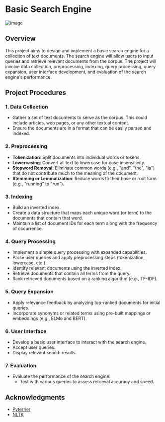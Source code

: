 # Basic Search Engine

![image](https://github.com/Bosy-Ayman/Basic-Search-Engine/assets/112729185/6cb26254-97cd-4b68-b642-098f4cb3a68b)

## Overview

This project aims to design and implement a basic search engine for a collection of text documents. The search engine will allow users to input queries and retrieve relevant documents from the corpus. The project will involve data collection, preprocessing, indexing, query processing, query expansion, user interface development, and evaluation of the search engine's performance.

## Project Procedures

### 1. Data Collection

- Gather a set of text documents to serve as the corpus. This could include articles, web pages, or any other textual content.
- Ensure the documents are in a format that can be easily parsed and indexed.

### 2. Preprocessing

- **Tokenization**: Split documents into individual words or tokens.
- **Lowercasing**: Convert all text to lowercase for case insensitivity.
- **Stopword Removal**: Eliminate common words (e.g., "and", "the", "is") that do not contribute much to the meaning of the document.
- **Stemming or Lemmatization**: Reduce words to their base or root form (e.g., "running" to "run").

### 3. Indexing

- Build an inverted index.
- Create a data structure that maps each unique word (or term) to the documents that contain that word.
- Maintain a list of document IDs for each term along with the frequency of occurrence.

### 4. Query Processing

- Implement a simple query processing with expanded capabilities.
- Parse user queries and apply preprocessing steps (tokenization, lowercase, etc.).
- Identify relevant documents using the inverted index.
- Retrieve documents that contain all terms from the query.
- Rank retrieved documents based on a ranking algorithm (e.g., TF-IDF).

### 5. Query Expansion

- Apply relevance feedback by analyzing top-ranked documents for initial queries.
- Incorporate synonyms or related terms using pre-built mappings or embeddings (e.g., ELMo and BERT).

### 6. User Interface

- Develop a basic user interface to interact with the search engine.
- Accept user queries.
- Display relevant search results.

### 7. Evaluation

- Evaluate the performance of the search engine:
  - Test with various queries to assess retrieval accuracy and speed.


## Acknowledgments

- [Pyterrier](https://pyterrier.readthedocs.io/en/latest/terrier-index-api.html)
- [NLTK](https://www.nltk.org/)
